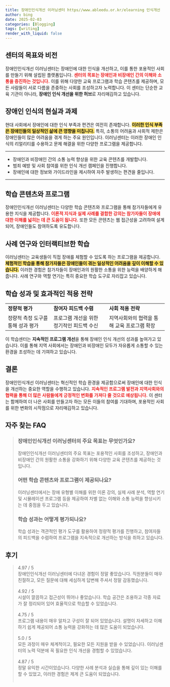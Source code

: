 ```yaml
---
title: 장애인인식개선 이러닝센터 https//www.ableedu.or.kr/elearning 인식개선
author: bing
date: 2025-02-03
categories: [Blogging]
tags: [writing]
render_with_liquid: false
---
```



<h2 id='센터의 목표와 비전'>센터의 목표와 비전</h2>

<p>장애인인식개선 이러닝센터는 장애인에 대한 인식을 개선하고, 이를 통한 포용적인 사회를 만들기 위해 설립된 플랫폼입니다. <b><span style="color: #ee2323;">센터의 목표는 장애인과 비장애인 간의 이해와 소통을 증진하는 것입니다.</span></b> 이를 위해 다양한 교육 프로그램과 학습 콘텐츠를 제공하며, 모든 사람들이 서로 다름을 존중하는 사회를 조성하고자 노력합니다. 이 센터는 단순한 교육 기관이 아니라, <b>장애인 인식 개선을 위한 허브</b>로 자리매김하고 있습니다.</p>

<h2 id='장애인 인식의 현실과 과제'>장애인 인식의 현실과 과제</h2>

<p>현대 사회에서 장애인에 대한 인식 부족과 편견은 여전히 존재합니다. <b><span style="background-color: #ffe066;">이러한 인식 부족은 장애인들의 일상적인 삶에 큰 영향을 미칩니다.</span></b> 특히, 소통의 어려움과 사회적 제한은 장애인들이 많은 어려움을 겪게 하는 주요 원인입니다. 이러닝센터는 이러한 장애인 인식의 리얼리티를 수용하고 문제 해결을 위한 다양한 프로그램을 제공합니다.</p>

<hr />

<ul>
    <li>장애인과 비장애인 간의 소통 능력 향상을 위한 교육 콘텐츠를 개발합니다.</li>
    <li>범죄 예방 및 사회 참여를 위한 인식 개선 캠페인을 진행합니다.</li>
    <li>장애인에 대한 정보와 가이드라인을 제시하여 자주 발생하는 편견을 줄입니다.</li>
</ul>

<hr />

<h2 id='학습 콘텐츠와 프로그램'>학습 콘텐츠와 프로그램</h2>

<p>장애인인식개선 이러닝센터는 다양한 학습 콘텐츠와 프로그램을 통해 참가자들에게 유용한 지식을 제공합니다. <b><span style="color: #ee2323;">이론적 지식과 실제 사례를 결합한 강의는 참가자들이 장애에 대한 이해를 넓히는 데 큰 도움이 됩니다.</span></b> 또한 모든 콘텐츠는 웹 접근성을 고려하여 설계되어, 장애인들도 참여하도록 유도합니다.</p>

<h2 id='사례 연구와 인터랙티브한 학습'>사례 연구와 인터랙티브한 학습</h2>

<p>이러닝센터는 교육생들이 직접 장애를 체험할 수 있도록 하는 프로그램을 제공합니다. <b><span style="background-color: #ffe066;">체험적인 학습을 통해 참가자들은 장애인들이 겪는 일상적인 어려움을 깊이 이해할 수 있습니다.</span></b> 이러한 경험은 참가자들이 장애인과의 원활한 소통을 위한 능력을 배양하게 해줍니다. 사례 연구와 역할 연기는 특히 중요한 학습 도구로 자리잡고 있습니다.</p>

<h2 id='학습 성과 및 효과적인 적용 전략'>학습 성과 및 효과적인 적용 전략</h2>

<table>
    <tr>
        <td><b>정량적 평가</b></td>
        <td><b>참여자 피드백 수렴</b></td>
        <td><b>사회 적용 전략</b></td>
    </tr>
    <tr>
        <td>정량적 측정 도구를 통해 성과 평가</td>
        <td>프로그램 개선을 위한 정기적인 피드백 수신</td>
        <td>지역사회와의 협력을 통해 교육 프로그램 확장</td>
    </tr>
</table>

<p>이 학습센터는 <b>지속적인 프로그램 개선</b>을 통해 장애인 인식 개선의 성과를 높여가고 있습니다. 이를 통해 지역 사회에서는 장애인과 비장애인 모두가 자유롭게 소통할 수 있는 환경을 조성하는 데 기여하고 있습니다.</p>

<h2 id='결론'>결론</h2>

<p>장애인인식개선 이러닝센터는 혁신적인 학습 환경을 제공함으로써 장애인에 대한 인식을 개선하는 중요한 역할을 수행하고 있습니다. <b><span style="color: #ee2323;">지속적인 프로그램 발전과 지역사회와의 협력을 통해 더 많은 사람들에게 긍정적인 변화를 가져다 줄 것으로 예상됩니다.</span></b> 이 센터는 함께하여 더 나은 사회를 만들고자 하는 모든 이들의 참여를 기대하며, 포용적인 사회를 위한 변화의 시작점으로 자리매김하고 있습니다.</p>


<h2 id='자주_찾는_FAQ'>자주 찾는 FAQ</h2>
<div itemscope="" itemtype="https://schema.org/FAQPage"> 
<blockquote> 
<div itemscope="" itemprop="mainEntity" itemtype="https://schema.org/Question"> 
<h3 itemprop="name">장애인인식개선 이러닝센터의 주요 목표는 무엇인가요?</h3> 
<div itemscope="" itemprop="acceptedAnswer" itemtype="https://schema.org/Answer"> 
<span itemprop="text"> 
<p>장애인인식개선 이러닝센터의 주요 목표는 포용적인 사회를 조성하고, 장애인과 비장애인 간의 원활한 소통을 강화하기 위해 다양한 교육 콘텐츠를 제공하는 것입니다.</p> 
</span> 
</div> 
</div> 

<div itemscope="" itemprop="mainEntity" itemtype="https://schema.org/Question"> 
<h3 itemprop="name">어떤 학습 콘텐츠와 프로그램이 제공되나요?</h3> 
<div itemscope="" itemprop="acceptedAnswer" itemtype="https://schema.org/Answer"> 
<span itemprop="text"> 
<p>이러닝센터에서는 장애 유형별 이해를 위한 이론 강의, 실제 사례 분석, 역할 연기 및 시뮬레이션 프로그램 등을 제공하여 차별 없는 이해와 소통 능력을 향상시키는 데 중점을 두고 있습니다.</p> 
</span> 
</div> 
</div> 

<div itemscope="" itemprop="mainEntity" itemtype="https://schema.org/Question"> 
<h3 itemprop="name">학습 성과는 어떻게 평가되나요?</h3> 
<div itemscope="" itemprop="acceptedAnswer" itemtype="https://schema.org/Answer"> 
<span itemprop="text"> 
<p>학습 성과는 객관적인 평가 도구를 활용하여 정량적 평가를 진행하고, 참여자들의 피드백을 수렴하여 프로그램을 지속적으로 개선하는 방식을 취하고 있습니다.</p> 
</span> 
</div> 
</div> 

</blockquote> 
</div>
<h2 id='후기'>후기</h2>
<div itemscope itemtype="https://schema.org/Product">
  <blockquote>
  <div itemprop="review" itemscope itemtype="https://schema.org/Review">
      <div itemprop="reviewRating" itemscope itemtype="https://schema.org/Rating"> <span itemprop="ratingValue">4.97</span> / <span itemprop="bestRating">5</span> </div>
      <span itemprop="reviewBody">장애인인식개선 이러닝센터에 다녀온 경험이 정말 좋았습니다. 직원분들이 매우 친절하고, 모든 질문에 대해 세심하게 답변해 주셔서 정말 감동했습니다.</span>
  </div>
  <br>
  <div itemprop="review" itemscope itemtype="https://schema.org/Review">
      <div itemprop="reviewRating" itemscope itemtype="https://schema.org/Rating"> <span itemprop="ratingValue">4.92</span> / <span itemprop="bestRating">5</span> </div>
      <span itemprop="reviewBody">시설이 깔끔하고 접근성이 뛰어나 좋았습니다. 학습 공간은 조용하고 각종 자료가 잘 정리되어 있어 효율적으로 학습할 수 있었습니다.</span>
  </div>
  <br>
  <div itemprop="review" itemscope itemtype="https://schema.org/Review">
      <div itemprop="reviewRating" itemscope itemtype="https://schema.org/Rating"> <span itemprop="ratingValue">4.75</span> / <span itemprop="bestRating">5</span> </div>
      <span itemprop="reviewBody">프로그램 내용이 매우 알차고 구성이 잘 되어 있었습니다. 설명이 자세하고 이해하기 쉽게 제공되어 소통 능력을 강화하는 데 많은 도움이 되었습니다.</span>
  </div>
  <br>
  <div itemprop="review" itemscope itemtype="https://schema.org/Review">
      <div itemprop="reviewRating" itemscope itemtype="https://schema.org/Rating"> <span itemprop="ratingValue">5.0</span> / <span itemprop="bestRating">5</span> </div>
      <span itemprop="reviewBody">모든 과정이 매우 체계적이고, 필요한 모든 지원을 받을 수 있었습니다. 이러닝센터의 노력 덕분에 꼭 필요한 인식 개선을 경험할 수 있었습니다.</span>
  </div>
  <br>
  <div itemprop="review" itemscope itemtype="https://schema.org/Review">
      <div itemprop="reviewRating" itemscope itemtype="https://schema.org/Rating"> <span itemprop="ratingValue">4.87</span> / <span itemprop="bestRating">5</span> </div>
      <span itemprop="reviewBody">정말 유익한 시간이었습니다. 다양한 사례 분석과 실습을 통해 깊이 있는 이해를 할 수 있었고, 이러한 경험은 제게 큰 도움이 되었습니다.</span>
  </div>
  <br>
  </blockquote>
</div>
